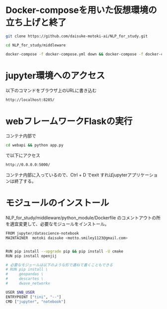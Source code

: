 # Docker-composeを用いた仮想環境の立ち上げと終了

```sh
git clone https://github.com/daisuke-motoki-ai/NLP_for_study.git

cd NLP_for_study/middleware

docker-compose -f docker-compose.yml down && docker-compose -f docker-compose.yml up -d --build && docker-compose exec shell tmux
```

# jupyter環境へのアクセス

以下のコマンドをブラウザ上のURLに書き込む

```sh
http://localhost:8285/
```

# webフレームワークFlaskの実行

コンテナ内部で

```sh
cd webapi && python app.py

```
で以下にアクセス

```sh
http://0.0.0.0:5000/ 
```


コンテナ内部に入っているので、Ctrl + D でexit すればjupyterアプリケーションは終了する。

# モジュールのインストール

NLP_for_study/middleware/python_module/Dockerfile のコメントアウトの所を適宜変更して、必要なモジュールをインストール。
```sh
FROM jupyter/datascience-notebook
MAINTAINER  motoki daisuke <motto.smiley1123@gmail.com>


RUN pip install --upgrade pip && pip install -U cmake 
RUN pip install openjij

# 必要なモジュールは以下のような形で連ねて書くこともできる
# RUN pip install \
#     geopandas \
#     descartes \
#     dwave_networkx

USER $NB_USER
ENTRYPOINT ["tini", "--"]
CMD ["jupyter", "notebook"]
```

